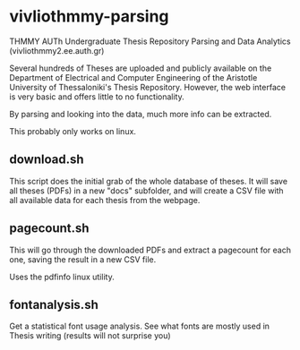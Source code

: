 # vivliothmmy-parsing
THMMY AUTh Undergraduate Thesis Repository Parsing and Data Analytics (vivliothmmy2.ee.auth.gr)

Several hundreds of Theses are uploaded and publicly available on the Department of Electrical and Computer Engineering of the Aristotle University of Thessaloniki's Thesis Repository. However, the web interface is very basic and offers little to no functionality.

By parsing and looking into the data, much more info can be extracted.

This probably only works on linux.

## download.sh

This script does the initial grab of the whole database of theses. It will save all theses (PDFs) in a new "docs" subfolder, and will create a CSV file with all available data for each thesis from the webpage.

## pagecount.sh

This will go through the downloaded PDFs and extract a pagecount for each one, saving the result in a new CSV file.

Uses the pdfinfo linux utility.

## fontanalysis.sh

Get a statistical font usage analysis. See what fonts are mostly used in Thesis writing (results will not surprise you)
